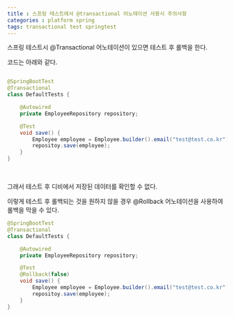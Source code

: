 ```yaml
---
title : 스프링 테스트에서 @transactional 어노테이션 사용시 주의사항
categories : platform spring
tags: transactional test springtest
---
```



스프링 테스트시 @Transactional  어노테이션이 있으면 테스트 후 롤백을 한다.

코드는 아래와 같다.


```java

@SpringBootTest
@Transactional
class DefaultTests {

    @Autowired
	private EmployeeRepository repository;

    @Test
    void save() {
        Employee employee = Employee.builder().email("test@test.co.kr").password("1234").build();
        repositoy.save(employee);
    }
}
```

<br>

그래서 테스트 후 디비에서 저장된 데이터를 확인할 수 없다. 

이렇게 테스트 후 롤백되는 것을 원하지 않을 경우 @Rollback 어노테이션을 사용하여 롤백을 막을 수 있다.

```java
@SpringBootTest
@Transactional
class DefaultTests {

    @Autowired
	private EmployeeRepository repository;

    @Test
    @Rollback(false)
    void save() {
        Employee employee = Employee.builder().email("test@test.co.kr").password("1234").build();
        repositoy.save(employee);
    }
}
```






































